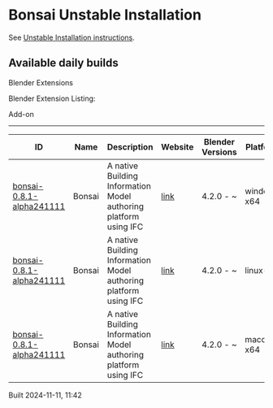 # Bonsai Unstable Installation

See [Unstable Installation instructions](https://docs.bonsaibim.org/guides/development/installation.html#unstable-installation).

## Available daily builds




Blender Extensions


Blender Extension Listing:


Add\-on




---




| ID | Name | Description | Website | Blender Versions | Platforms | Size |
| --- | --- | --- | --- | --- | --- | --- |
| [bonsai\-0\.8\.1\-alpha241111](https://github.com/IfcOpenShell/IfcOpenShell/releases/download/bonsai-0.8.1-alpha2411111138/bonsai_py311-0.8.1-alpha241111-windows-x64.zip?repository=https://raw.githubusercontent.com/IfcOpenShell/bonsai_unstable_repo/main/index.json&blender_version_min=4.2.0&platforms=windows-x64) | Bonsai | A native Building Information Model authoring platform using IFC | [link](https://bonsaibim.org/) | 4\.2\.0 \- \~ | windows\-x64 | 80\.5MB |
| [bonsai\-0\.8\.1\-alpha241111](https://github.com/IfcOpenShell/IfcOpenShell/releases/download/bonsai-0.8.1-alpha2411111138/bonsai_py311-0.8.1-alpha241111-linux-x64.zip?repository=https://raw.githubusercontent.com/IfcOpenShell/bonsai_unstable_repo/main/index.json&blender_version_min=4.2.0&platforms=linux-x64) | Bonsai | A native Building Information Model authoring platform using IFC | [link](https://bonsaibim.org/) | 4\.2\.0 \- \~ | linux\-x64 | 107\.8MB |
| [bonsai\-0\.8\.1\-alpha241111](https://github.com/IfcOpenShell/IfcOpenShell/releases/download/bonsai-0.8.1-alpha2411111138/bonsai_py311-0.8.1-alpha241111-macos-x64.zip?repository=https://raw.githubusercontent.com/IfcOpenShell/bonsai_unstable_repo/main/index.json&blender_version_min=4.2.0&platforms=macos-x64) | Bonsai | A native Building Information Model authoring platform using IFC | [link](https://bonsaibim.org/) | 4\.2\.0 \- \~ | macos\-x64 | 101\.4MB |


Built 2024\-11\-11, 11:42




